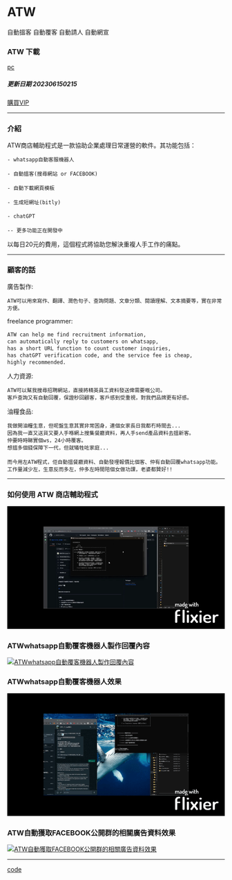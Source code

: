 # ATW

  自動搵客 自動覆客 自動請人 自動網宣


### ATW 下載

[pc](https://github.com/98672794/ATW/raw/main/ATW202306150215.exe)



##### 更新日期 202306150215 

[購買VIP](https://wa.me/85298672794?text=查詢ATW商店輔助程式)

---

### 介紹

ATW商店輔助程式是一款協助企業處理日常運營的軟件。其功能包括：

    - whatsapp自動客服機器人
    
    - 自動搵客(搜尋網站 or FACEBOOK)
    
    - 自動下載網頁模板
    
    - 生成短網址(bitly)
    
    - chatGPT
      
    -- 更多功能正在開發中


以每日20元的費用，這個程式將協助您解決重複人手工作的痛點。


---

### 顧客的話


廣告製作:

    ATW可以用來寫作、翻譯、潤色句子、查詢問題、文章分類、閱讀理解、文本摘要等，實在非常方便。


freelance programmer:

    ATW can help me find recruitment information,
    can automatically reply to customers on whatsapp,
    has a short URL function to count customer inquiries, 
    has chatGPT verification code, and the service fee is cheap, 
    highly recommended.


人力資源:

    ATW可以幫我搜尋招聘網站，直接將精英員工資料發送俾需要嘅公司。 
    客戶查詢又有自動回覆，保證秒回顧客，客戶感到受重視，對我們品牌更有好感。


油糧食品:

    我做開油糧生意，但呢盤生意其實非常困身，連個女家長日我都冇時間去...
    因為我一直又送貨又要人手喺網上搜集餐廳資料，再人手send產品資料去搵新客。
    仲要時時睇實個ws，24小時覆客。
    想搵多個錢保障下一代，但就犧牲咗家庭...

    而今用左ATW程式，佢自動搵餐廳資料、自動發埋報價比個客、仲有自動回覆whatsapp功能。 
    工作量減少左，生意反而多左，仲多左時間陪個女做功課，老婆都贊好!!






---

### 如何使用 ATW 商店輔助程式

[![如何使用 ATW 商店輔助程式](如何使用ATW商店輔助程式.gif)](https://youtu.be/WT7Zqc2Nz-0)

### ATWwhatsapp自動覆客機器人製作回覆內容

[![ATWwhatsapp自動覆客機器人製作回覆內容](如何ATWwhatsapp自動覆客機器人製作回覆內容.gif)](https://youtu.be/uqvYBhmzZJ0)

### ATWwhatsapp自動覆客機器人效果

[![ATWwhatsapp自動覆客機器人效果](如何ATWwhatsapp自動覆客機器人效果.gif)](https://youtu.be/-md4UpC3Fnk)

### ATW自動獲取FACEBOOK公開群的相關廣告資料效果

[![ATW自動獲取FACEBOOK公開群的相關廣告資料效果](如何ATW自動獲取FACEBOOK公開群的相關廣告資料效果.gif)](https://youtu.be/OSPR32X_sME)



---


[code](https://github.com/98672794/_atw)
